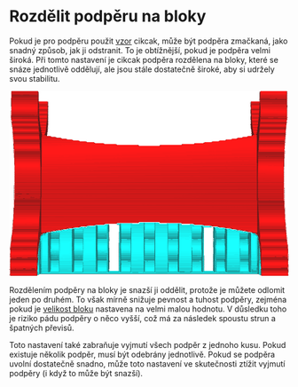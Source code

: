Rozdělit podpěru na bloky
====
Pokud je pro podpěru použit [vzor](../support/support_pattern.md) cikcak, může být podpěra zmačkaná, jako snadný způsob, jak ji odstranit. To je obtížnější, pokud je podpěra velmi široká. Při tomto nastavení je cikcak podpěra rozdělena na bloky, které se snáze jednotlivě oddělují, ale jsou stále dostatečně široké, aby si udržely svou stabilitu.

![Každých 8 řádků je ponecháno spojovací vedení, které rozděluje podpěru na části](../../../articles/images/support_skip_some_zags.png)

Rozdělením podpěry na bloky je snazší ji oddělit, protože je můžete odlomit jeden po druhém. To však mírně snižuje pevnost a tuhost podpěry, zejména pokud je [velikost bloku](support_skip_zag_per_mm.md) nastavena na velmi malou hodnotu. V důsledku toho je riziko pádu podpěry o něco vyšší, což má za následek spoustu strun a špatných převisů.

Toto nastavení také zabraňuje vyjmutí všech podpěr z jednoho kusu. Pokud existuje několik podpěr, musí být odebrány jednotlivě. Pokud se podpěra uvolní dostatečně snadno, může toto nastavení ve skutečnosti ztížit vyjmutí podpěry (i když to může být snazší).
